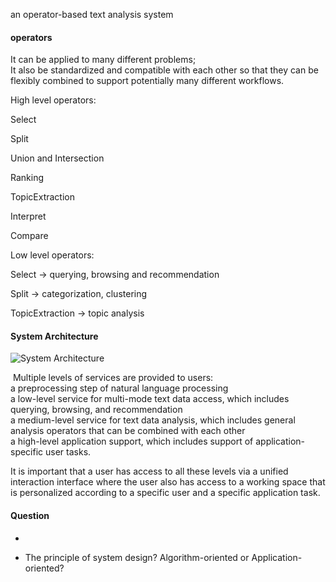 an operator-based text analysis system



#### operators

It can be applied to many different problems;<br>It also be standardized and compatible with each other so that they can be
flexibly combined to support potentially many different workflows.

High level operators:

Select

Split

Union and Intersection

Ranking

TopicExtraction

Interpret

Compare



Low level operators:

Select -> querying, browsing and recommendation

Split -> categorization, clustering

TopicExtraction -> topic analysis



#### System Architecture

![System Architecture](https://github.com/bifeng/daily_book_notes/raw/master/resource/high_level_architecture.jpg)

​	Multiple levels of services are provided to users:<br>a preprocessing step of natural language processing<br>a low-level service for multi-mode text data access, which includes querying, browsing, and recommendation<br>a medium-level service for text data analysis, which includes general analysis operators that can be combined with each other<br>a high-level application support, which includes support of application-specific user tasks.

It is important that a user has access to all these levels via a unified interaction interface where the user also has access to a working space that is personalized according to a specific user and a specific application task.



#### Question

+ 

+ The principle of system design? Algorithm-oriented or Application-oriented?






